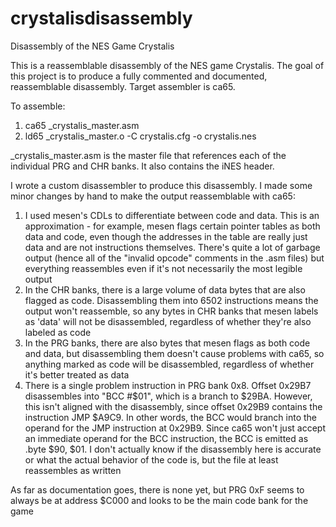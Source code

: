 # crystalisdisassembly
Disassembly of the NES Game Crystalis

This is a reassemblable disassembly of the NES game Crystalis. The goal of this project is to produce a fully commented and documented, reassemblable disassembly. Target assembler is ca65.

To assemble:

  1. ca65 _crystalis_master.asm
  2. ld65 _crystalis_master.o -C crystalis.cfg -o crystalis.nes

_crystalis_master.asm is the master file that references each of the individual PRG and CHR banks. It also contains the iNES header.

I wrote a custom disassembler to produce this disassembly. I made some minor changes by hand to make the output reassemblable with ca65:
  1. I used mesen's CDLs to differentiate between code and data. This is an approximation - for example, mesen flags certain pointer tables as both data and code, even though the addresses in the table are really just data and are not instructions themselves. There's quite a lot of garbage output (hence all of the "invalid opcode" comments in the .asm files) but everything reassembles even if it's not necessarily the most legible output
  2. In the CHR banks, there is a large volume of data bytes that are also flagged as code. Disassembling them into 6502 instructions means the output won't reassemble, so any bytes in CHR banks that mesen labels as 'data' will not be disassembled, regardless of whether they're also labeled as code
  3. In the PRG banks, there are also bytes that mesen flags as both code and data, but disassembling them doesn't cause problems with ca65, so anything marked as code will be disassembled, regardless of whether it's better treated as data
  4. There is a single problem instruction in PRG bank 0x8. Offset 0x29B7 disassembles into "BCC #$01", which is a branch to $29BA. However, this isn't aligned with the disassembly, since offset 0x29B9 contains the instruction JMP $A9C9. In other words, the BCC would branch into the operand for the JMP instruction at 0x29B9. Since ca65 won't just accept an immediate operand for the BCC instruction, the BCC is emitted as .byte $90, $01. I don't actually know if the disassembly here is accurate or what the actual behavior of the code is, but the file at least reassembles as written

As far as documentation goes, there is none yet, but PRG 0xF seems to always be at address $C000 and looks to be the main code bank for the game
